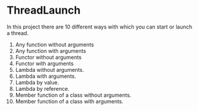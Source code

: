 # ThreadLaunch

In this project there are 10 different ways with which you can start or launch a thread. 

1. Any function without arguments
2. Any function with arguments
3. Functor without arguments
4. Functor with arguments
5. Lambda without arguments.
6. Lambda with arguments.
7. Lambda by value.
8. Lambda by reference.
9. Member function of a class without arguments.
10. Member function of a class with arguments.

